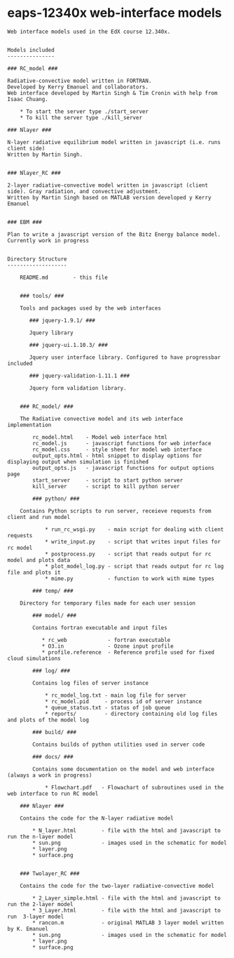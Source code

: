 eaps-12340x web-interface models
================================

    Web interface models used in the EdX course 12.340x. 


    Models included
    ---------------

    ### RC_model ###

    Radiative-convective model written in FORTRAN. 
    Developed by Kerry Emanuel and collaborators.
    Web interface developed by Martin Singh & Tim Cronin with help from Isaac Chuang.

        * To start the server type ./start_server
        * To kill the server type ./kill_server

    ### Nlayer ###
 
    N-layer radiative equilibrium model written in javascript (i.e. runs client side)
    Written by Martin Singh.


    ### Nlayer_RC ###
  
    2-layer radiative-convective model written in javascript (client side). Gray radiation, and convective adjustment.
    Written by Martin Singh based on MATLAB version developed y Kerry Emanuel


    ### EBM ###

    Plan to write a javascript version of the Bitz Energy balance model. Currently work in progress


    Directory Structure
    -------------------

        README.md        - this file


        ### tools/ ###

        Tools and packages used by the web interfaces

           ### jquery-1.9.1/ ###

           Jquery library

           ### jquery-ui.1.10.3/ ###

           Jquery user interface library. Configured to have progressbar included

           ### jquery-validation-1.11.1 ###

           Jquery form validation library.


        ### RC_model/ ###

        The Radiative convective model and its web interface implementation

            rc_model.html    - Model web interface html
            rc_model.js      - javascript functions for web interface
            rc_model.css     - style sheet for model web interface
            output_opts.html - html snippet to display options for displaying output when simulation is finished
            output_opts.js   - javascript functions for output options page
            start_server     - script to start python server
            kill_server      - script to kill python server

            ### python/ ###

   	    Contains Python scripts to run server, receieve requests from client and run model

                * run_rc_wsgi.py    - main script for dealing with client requests
                * write_input.py    - script that writes input files for rc model
                * postprocess.py    - script that reads output for rc model and plots data
                * plot_model_log.py - script that reads output for rc log file and plots it
                * mime.py           - function to work with mime types

            ### temp/ ###

	    Directory for temporary files made for each user session

            ### model/ ###

            Contains fortran executable and input files

               * rc_web             - fortran executable
               * O3.in              - Ozone input profile
               * profile.reference  - Reference profile used for fixed cloud simulations

            ### log/ ###

            Contains log files of server instance
        
                * rc_model_log.txt - main log file for server
                * rc_model.pid     - process id of server instance
                * queue_status.txt - status of job queue
                * reports/         - directory containing old log files and plots of the model log
        
            ### build/ ###
 
            Contains builds of python utilities used in server code

            ### docs/ ###
 
            Contains some documentation on the model and web interface (always a work in progress)

                * Flowchart.pdf   - Flowachart of subroutines used in the web interface to run RC model

        ### Nlayer ###

        Contains the code for the N-layer radiative model

            * N_layer.html        - file with the html and javascript to run the n-layer model
            * sun.png             - images used in the schematic for model
            * layer.png
            * surface.png


        ### Twolayer_RC ###

        Contains the code for the two-layer radiative-convective model

            * 2_Layer_simple.html - file with the html and javascript to run the 2-layer model
            * 3_Layer.html        - file with the html and javascript to run  3-layer model
            * rancon.m            - original MATLAB 3 layer model written by K. Emanuel
            * sun.png             - images used in the schematic for model
            * layer.png
            * surface.png




